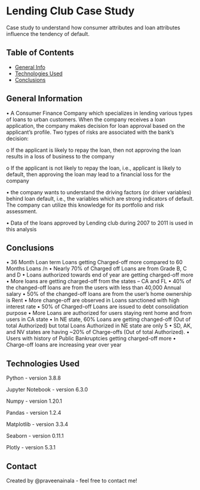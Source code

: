 # Lending Club Case Study
Case study to understand how consumer attributes and loan attributes influence the tendency of default.


## Table of Contents
* [General Info](#general-information)
* [Technologies Used](#technologies-used)
* [Conclusions](#conclusions)

<!-- You can include any other section that is pertinent to your problem -->

## General Information

•	A Consumer Finance Company which specializes in lending various types of loans to urban customers. When the company receives a loan application, the company makes decision for loan approval based on the applicant’s profile. Two types of risks are associated with the bank’s decision:

   o	If the applicant is likely to repay the loan, then not approving the loan results in a loss of business to the company
   
   o	If the applicant is not likely to repay the loan, i.e., applicant is likely to default, then approving the loan may lead to a financial loss for the company
   
•	 the company wants to understand the driving factors (or driver variables) behind loan default, i.e., the variables which are strong indicators of default. The company can utilize this knowledge for its portfolio and risk assessment. 

•	Data of the loans approved by Lending club during 2007 to 2011 is used in this analysis


<!-- You don't have to answer all the questions - just the ones relevant to your project. -->

## Conclusions

•	36 Month Loan term Loans getting Charged-off more compared to 60 Months Loans /n
•	Nearly 70% of Charged off Loans are from Grade B, C and D
•	Loans authorized towards end of year are getting charged-off more
•	More loans are getting charged-off from the states – CA and FL
•	40% of the changed-off loans are from the users with less than 40,000 Annual salary
•	50% of the changed-off loans are from the user’s home ownership is Rent
•	More change-off are observed in Loans sanctioned with high interest rate
•	50% of Charged-off Loans are issued to debt consolidation purpose 
•	More Loans are authorized for users staying rent home and from users in CA state
•	In NE state, 60% Loans are getting changed-off (Out of total Authorized) but total Loans Authorized in NE state are only 5
•	SD, AK, and NV states are having ~20% of Charge-offs (Out of total Authorized).
•	Users with history of Public Bankruptcies getting charged-off more
•	Charge-off loans are increasing year over year


## Technologies Used

Python - version 3.8.8

Jupyter Notebook - version 6.3.0

Numpy - version 1.20.1

Pandas - version 1.2.4

Matplotlib - version 3.3.4

Seaborn - version 0.11.1

Plotly - version 5.3.1



## Contact
Created by @praveenainala - feel free to contact me!


